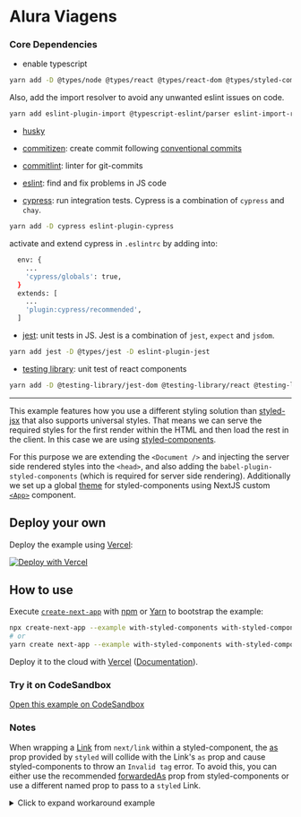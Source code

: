 # Alura Viagens


### Core Dependencies
- enable typescript

```bash
yarn add -D @types/node @types/react @types/react-dom @types/styled-components babel-plugin-styled-components typescript
```

Also, add the import resolver to avoid any unwanted eslint issues on code.

```bash
yarn add eslint-plugin-import @typescript-eslint/parser eslint-import-resolver-typescript -D

```

- [husky](https://github.com/typicode/husky)

- [commitizen](https://github.com/commitizen/cz-cli): create commit following [conventional commits](https://www.conventionalcommits.org/en/v1.0.0/)

- [commitlint](https://github.com/conventional-changelog/commitlint#getting-started): linter for git-commits

- [eslint](https://eslint.org/docs/user-guide/getting-started): find and fix problems in JS code

- [cypress](https://www.cypress.io/): run integration tests. Cypress is a combination of `cypress` and `chay`.

```bash
yarn add -D cypress eslint-plugin-cypress
```

activate and extend cypress in `.eslintrc` by adding into:

```bash
  env: {
    ...
    'cypress/globals': true,
  }
  extends: [
    ...
    'plugin:cypress/recommended',
  ]
```

- [jest](https://jestjs.io/): unit tests in JS. Jest is a combination of `jest`, `expect` and `jsdom`.

```bash
yarn add jest -D @types/jest -D eslint-plugin-jest
```

- [testing library](https://testing-library.com/): unit test of react components

```bash
yarn add -D @testing-library/jest-dom @testing-library/react @testing-library/react-hooks jest-canvas-mock jest-styled-components
```

---

This example features how you use a different styling solution than [styled-jsx](https://github.com/zeit/styled-jsx) that also supports universal styles. That means we can serve the required styles for the first render within the HTML and then load the rest in the client. In this case we are using [styled-components](https://github.com/styled-components/styled-components).

For this purpose we are extending the `<Document />` and injecting the server side rendered styles into the `<head>`, and also adding the `babel-plugin-styled-components` (which is required for server side rendering). Additionally we set up a global [theme](https://www.styled-components.com/docs/advanced#theming) for styled-components using NextJS custom [`<App>`](https://nextjs.org/docs/advanced-features/custom-app) component.

## Deploy your own

Deploy the example using [Vercel](https://vercel.com?utm_source=github&utm_medium=readme&utm_campaign=next-example):

[![Deploy with Vercel](https://vercel.com/button)](https://vercel.com/new/git/external?repository-url=https://github.com/vercel/next.js/tree/canary/examples/with-styled-components&project-name=with-styled-components&repository-name=with-styled-components)

## How to use

Execute [`create-next-app`](https://github.com/vercel/next.js/tree/canary/packages/create-next-app) with [npm](https://docs.npmjs.com/cli/init) or [Yarn](https://yarnpkg.com/lang/en/docs/cli/create/) to bootstrap the example:

```bash
npx create-next-app --example with-styled-components with-styled-components-app
# or
yarn create next-app --example with-styled-components with-styled-components-app
```

Deploy it to the cloud with [Vercel](https://vercel.com/new?utm_source=github&utm_medium=readme&utm_campaign=next-example) ([Documentation](https://nextjs.org/docs/deployment)).

### Try it on CodeSandbox

[Open this example on CodeSandbox](https://codesandbox.io/s/github/vercel/next.js/tree/canary/examples/with-styled-components)

### Notes

When wrapping a [Link](https://nextjs.org/docs/api-reference/next/link) from `next/link` within a styled-component, the [as](https://styled-components.com/docs/api#as-polymorphic-prop) prop provided by `styled` will collide with the Link's `as` prop and cause styled-components to throw an `Invalid tag` error. To avoid this, you can either use the recommended [forwardedAs](https://styled-components.com/docs/api#forwardedas-prop) prop from styled-components or use a different named prop to pass to a `styled` Link.

<details>
<summary>Click to expand workaround example</summary>
<br />

**components/StyledLink.js**

```javascript
import Link from 'next/link'
import styled from 'styled-components'

const StyledLink = ({ as, children, className, href }) => (
  <Link href={href} as={as} passHref>
    <a className={className}>{children}</a>
  </Link>
)

export default styled(StyledLink)`
  color: #0075e0;
  text-decoration: none;
  transition: all 0.2s ease-in-out;

  &:hover {
    color: #40a9ff;
  }

  &:focus {
    color: #40a9ff;
    outline: none;
    border: 0;
  }
`
```

**pages/index.js**

```javascript
import StyledLink from '../components/StyledLink'

export default () => (
  <StyledLink href="/post/[pid]" forwardedAs="/post/abc">
    First post
  </StyledLink>
)
```

</details>
